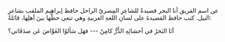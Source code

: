 عن اسم الفريق
أنا البحر قصيدةٌ للشاعِرِ المِصريّ الراحل حافظ إبراهيم الملقب بشاعرِ النيل. كتب حافظ القصيدةَ على لسانِ اللغةِ العربيةِ وهي تنعي حظَّها بينَ أهلِها، قائلةً:

أنَا البَحرُ في أحشائِهِ الدُّرُّ كامِنٌ    ---   فهَل سَألوُا الغَوَّاصَ عَن صدَفَاتي؟
